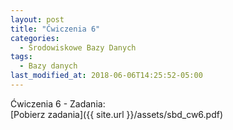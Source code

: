 ```yaml
---
layout: post
title: "Ćwiczenia 6"
categories:
  - Środowiskowe Bazy Danych
tags:
  - Bazy danych
last_modified_at: 2018-06-06T14:25:52-05:00
---
```


Ćwiczenia 6 - Zadania:<br/>
[Pobierz zadania]({{ site.url }}/assets/sbd_cw6.pdf)<br/>
